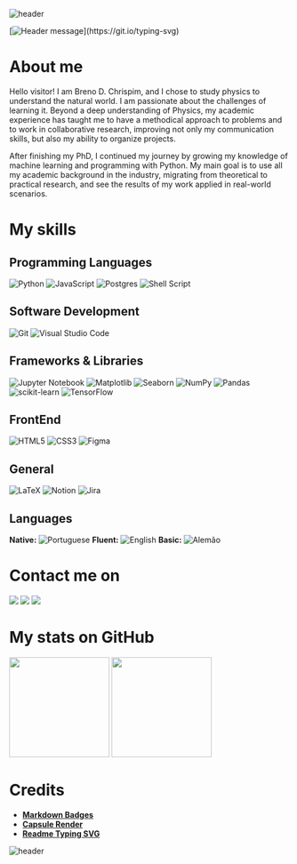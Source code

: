 ![header](https://capsule-render.vercel.app/api?type=waving&height=120&color=26a9ad&reversal=false)

[![Header message](https://readme-typing-svg.herokuapp.com/?center=true&vCenter=true&color=f0b113&height=100&width=1000&lines=👋+Hello+visitor!;I+am+Breno+D+Chrispim.;Feel+free+to+look+around+my+profile+page.)](https://git.io/typing-svg)

# About me

Hello visitor! I am Breno D. Chrispim, and I chose to study physics to understand the natural world. I am passionate about the challenges of learning it. Beyond a deep understanding of Physics, my academic experience has taught me to have a methodical approach to problems and to work in collaborative research, improving not only my communication skills, but also my ability to organize projects.

After finishing my PhD, I continued my journey by growing my knowledge of machine learning and programming with Python. My main goal is to use all my academic background in the industry, migrating from theoretical to practical research, and see the results of my work applied in real-world scenarios.

# My skills

## Programming Languages

![Python](https://img.shields.io/badge/python-3670A0?style=for-the-badge&logo=python&logoColor=ffdd54)
![JavaScript](https://img.shields.io/badge/javascript-%23323330.svg?style=for-the-badge&logo=javascript&logoColor=%23F7DF1E)
![Postgres](https://img.shields.io/badge/postgres-%23316192.svg?style=for-the-badge&logo=postgresql&logoColor=white)
![Shell Script](https://img.shields.io/badge/shell_script-%23121011.svg?style=for-the-badge&logo=gnu-bash&logoColor=white)

## Software Development

![Git](https://img.shields.io/badge/git-%23F05033.svg?style=for-the-badge&logo=git&logoColor=white)
![Visual Studio Code](https://img.shields.io/badge/Visual%20Studio%20Code-0078d7.svg?style=for-the-badge&logo=visual-studio-code&logoColor=white)

## Frameworks & Libraries

![Jupyter Notebook](https://img.shields.io/badge/jupyter-%23FA0F00.svg?style=for-the-badge&logo=jupyter&logoColor=white)
![Matplotlib](https://img.shields.io/badge/Matplotlib-%23ffffff.svg?style=for-the-badge&logo=Matplotlib&logoColor=black)
![Seaborn](https://img.shields.io/badge/SeaBorn-%3670A0.svg?style=for-the-badge&logo=python&logoColor=white)
![NumPy](https://img.shields.io/badge/numpy-%23013243.svg?style=for-the-badge&logo=numpy&logoColor=white)
![Pandas](https://img.shields.io/badge/pandas-%23150458.svg?style=for-the-badge&logo=pandas&logoColor=white)
![scikit-learn](https://img.shields.io/badge/scikit--learn-%23F7931E.svg?style=for-the-badge&logo=scikit-learn&logoColor=white)
![TensorFlow](https://img.shields.io/badge/TensorFlow-%23FF6F00.svg?style=for-the-badge&logo=TensorFlow&logoColor=white)

## FrontEnd

![HTML5](https://img.shields.io/badge/html5-%23E34F26.svg?style=for-the-badge&logo=html5&logoColor=white)
![CSS3](https://img.shields.io/badge/css3-%231572B6.svg?style=for-the-badge&logo=css3&logoColor=white)
![Figma](https://img.shields.io/badge/figma-%23F24E1E.svg?style=for-the-badge&logo=figma&logoColor=white)

## General

![LaTeX](https://img.shields.io/badge/latex-%23008080.svg?style=for-the-badge&logo=latex&logoColor=white)
![Notion](https://img.shields.io/badge/Notion-%23000000.svg?style=for-the-badge&logo=notion&logoColor=white)
![Jira](https://img.shields.io/badge/jira-%230A0FFF.svg?style=for-the-badge&logo=jira&logoColor=white)

## Languages

**Native:** ![Portuguese](https://img.shields.io/badge/Portuguese-green)
**Fluent:** ![English](https://img.shields.io/badge/English-blue)
**Basic:** ![Alemão](https://img.shields.io/badge/Alemão-red)

# Contact me on

<div>
<a href = "mailto:brenoadsdc@gmail.com"><img loading="lazy" src="https://img.shields.io/badge/Gmail-D14836?style=for-the-badge&logo=gmail&logoColor=white" target="_blank"></a>
<a href="https://www.linkedin.com/in/brenochrispim/" target="_blank"><img loading="lazy" src="https://img.shields.io/badge/linkedin-%230077B5.svg?style=for-the-badge&logo=linkedin&logoColor=white" target="_blank"></a>
<a href="https://dchrispim.github.io/my-portfolio/" target="_blank"><img loading="lazy" src="https://img.shields.io/badge/My%20github%20page-121013?style=for-the-badge&logo=github&logoColor=white" target="_blank"></a>
</div>

# My stats on GitHub

<div>
<a href="https://github.com/DChrispim/"></a>
<img loading="lazy" height="180em" src="https://github-readme-stats.vercel.app/api/top-langs/?username=DChrispim&layout=compact&langs_count=7&theme=dracula"/>
<img loading="lazy" height="180em" src="https://github-readme-stats.vercel.app/api?username=DChrispim&show_icons=true&theme=dracula&include_all_commits=true&count_private=true"/>
</div>

# Credits

- [**Markdown Badges**](https://github.com/Ileriayo/markdown-badges)
- [**Capsule Render**](https://github.com/kyechan99/capsule-render)
- [**Readme Typing SVG**](https://github.com/denvercoder1/readme-typing-svg)

![header](https://capsule-render.vercel.app/api?type=waving&height=120&color=26a9ad&reversal=false&section=footer)
